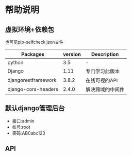 # 帮助说明

## 虚拟环境+依赖包
也可见pip-selfcheck.json文件

|Packages | version | Description|
|-|-|-|
|python |3.5 |-|
|Django |1.11 |专门学习此版本|
|djangorestframework |3.8.2|在线可视的API|
|django-cors-headers|2.4.0|解决跨域的中间件|

## 默认django管理后台
* 接口:admin
* 帐号:root
* 密码:ABCabc123

## API
